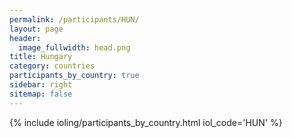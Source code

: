 ```yaml
---
permalink: /participants/HUN/
layout: page
header:
  image_fullwidth: head.png
title: Hungary
category: countries
participants_by_country: true
sidebar: right
sitemap: false
---
```


{% include ioling/participants_by_country.html iol_code='HUN' %}